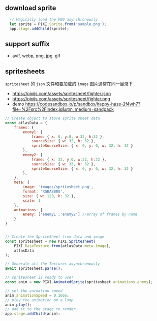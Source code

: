 ## download sprite

```js
  // Magically load the PNG asynchronously
  let sprite = PIXI.Sprite.from('sample.png');
  app.stage.addChild(sprite);
```
## support suffix
- avif, webp, png, jpg, gif

## spritesheets

`spritesheet` 的 `json` 文件和要加载的 `image` 图片通常在同一目录下
- https://pixijs.com/assets/spritesheet/fighter.json
- https://pixijs.com/assets/spritesheet/fighter.png
- demo https://codesandbox.io/p/sandbox/happy-haze-2f4wh7?file=%2Fsrc%2Findex.js&utm_medium=sandpack
```js
// Create object to store sprite sheet data
const atlasData = {
    frames: {
        enemy1: {
            frame: { x: 0, y:0, w:32, h:32 },
            sourceSize: { w: 32, h: 32 },
            spriteSourceSize: { x: 0, y: 0, w: 32, h: 32 }
        },
        enemy2: {
            frame: { x: 32, y:0, w:32, h:32 },
            sourceSize: { w: 32, h: 32 },
            spriteSourceSize: { x: 0, y: 0, w: 32, h: 32 }
        },
    },
    meta: {
        image: 'images/spritesheet.png',
        format: 'RGBA8888',
        size: { w: 128, h: 32 },
        scale: 1
    },
    animations: {
        enemy: ['enemy1','enemy2'] //array of frames by name
    }
}


// Create the SpriteSheet from data and image
const spritesheet = new PIXI.Spritesheet(
    PIXI.BaseTexture.from(atlasData.meta.image),
    atlasData
);

// Generate all the Textures asynchronously
await spritesheet.parse();

// spritesheet is ready to use!
const anim = new PIXI.AnimatedSprite(spritesheet.animations.enemy);

// set the animation speed
anim.animationSpeed = 0.1666;
// play the animation on a loop
anim.play();
// add it to the stage to render
app.stage.addChild(anim);
```